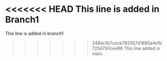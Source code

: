 <<<<<<< HEAD
This line is added in Branch1
=======
This line is added in branch1
>>>>>>> 348dc1b7cecb78255741895a4efb725d797cee96
This line added in main.
